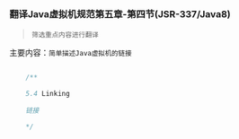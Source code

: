 ### 翻译Java虚拟机规范第五章-第四节(JSR-337/Java8)

> `筛选重点内容进行翻译`

主要内容：`简单描述Java虚拟机的链接`


```java

    /**

    5.4 Linking
    
    链接

    */



```